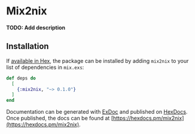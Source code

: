 # Mix2nix

**TODO: Add description**

## Installation

If [available in Hex](https://hex.pm/docs/publish), the package can be installed
by adding `mix2nix` to your list of dependencies in `mix.exs`:

```elixir
def deps do
  [
    {:mix2nix, "~> 0.1.0"}
  ]
end
```

Documentation can be generated with [ExDoc](https://github.com/elixir-lang/ex_doc)
and published on [HexDocs](https://hexdocs.pm). Once published, the docs can
be found at [https://hexdocs.pm/mix2nix](https://hexdocs.pm/mix2nix).

